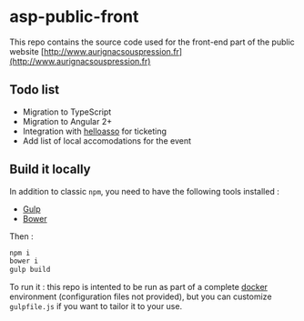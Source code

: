 # asp-public-front

This repo contains the source code used for the front-end part of the public website [http://www.aurignacsouspression.fr](http://www.aurignacsouspression.fr)

## Todo list

* Migration to TypeScript
* Migration to Angular 2+
* Integration with [helloasso](https://www.helloasso.com/vendre-mes-billets) for ticketing
* Add list of local accomodations for the event

## Build it locally

In addition to classic `npm`, you need to have the following tools installed :

* [Gulp](https://gulpjs.com/)
* [Bower](https://bower.io/)

Then :

```sh
npm i
bower i
gulp build
```

To run it : this repo is intented to be run as part of a complete [docker](https://www.docker.com/) environment (configuration files not provided), but you can customize `gulpfile.js` if you want to tailor it to your use.
